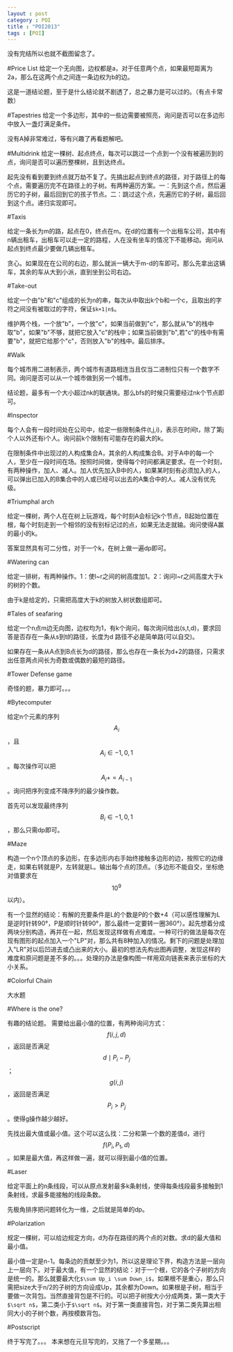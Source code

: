 ```yaml
---
layout : post
category : POI
title : "POI2013"
tags : [POI]
---
```

没有完结所以也就不截图留念了。

#Price List
给定一个无向图，边权都是a，对于任意两个点，如果最短距离为2a，那么在这两个点之间连一条边权为b的边。

这是一道结论题，至于是什么结论就不剧透了，总之暴力是可以过的。（有点卡常数）


#Tapestries
给定一个多边形，其中的一些边需要被照亮，询问是否可以在多边形中放入一盏灯满足条件。

没有A掉非常难过，等有兴趣了再看题解吧。


#Multidrink
给定一棵树、起点终点，每次可以跳过一个点到一个没有被遍历到的点，询问是否可以遍历整棵树，且到达终点。

起先没有看到要到终点就万劫不复了。先搞出起点到终点的路径，对于路径上的每个点，需要遍历完不在路径上的子树。有两种遍历方案。一：先到这个点，然后遍历它的子树，最后回到它的孩子节点。二：跳过这个点，先遍历它的子树，最后回到这个点。递归实现即可。

#Taxis

给定一条长为m的路，起点在0，终点在m。在d的位置有一个出租车公司，其中有n辆出租车，出租车可以走一定的路程，人在没有坐车的情况下不能移动。询问从起点到终点最少要做几辆出租车。

贪心。如果现在在公司的右边，那么就派一辆大于m-d的车即可。那么先拿出这辆车，其余的车从大到小派，直到坐到公司右边。

#Take-out

给定一个由"b"和"c"组成的长为n的串，每次从中取出k个b和一个c，且取出的字符之间没有被取过的字符，保证`$k+1|n$`。

维护两个栈，一个放"b"，一个放"c"，如果当前做到"c"，那么就从"b"的栈中取"b"，如果"b"不够，就把它放入"c"的栈中；如果当前做到"b",若"c"的栈中有需要"b"，就把它给那个"c"，否则放入"b"的栈中。最后排序。

#Walk

每个城市用二进制表示，两个城市有道路相连当且仅当二进制位只有一个数字不同。询问是否可以从一个城市做到另一个城市。

结论题，最多有一个大小超过nk的联通块。那么bfs的时候只需要经过nk个节点即可。

#Inspector

每个人会有一段时间处在公司中，给定一些限制条件(t,j,i)，表示在时间t，除了第j个人以外还有i个人。询问前k个限制有可能存在的最大的k。

在限制条件中出现过的人构成集合A，其余的人构成集合B。对于A中的每一个人，至少在一段时间在场。按照时间做，使得每个时间都满足要求。在一个时刻，有两种操作，加人、减人。加人优先加入B中的人，如果某时刻有必须加入的人，可以弹出已加入的B集合中的人或已经可以出去的A集合中的人。减人没有优先级。

#Triumphal arch

给定一棵树，两个人在在树上玩游戏，每个时刻A会标记k个节点，B起始位置在根，每个时刻走到一个相邻的没有别标记过的点，如果无法走就输。询问使得A赢的最小的k。

答案显然具有可二分性，对于一个k，在树上做一遍dp即可。

#Watering can

给定一排树，有两种操作。1：使l~r之间的树高度加1。2：询问l~r之间高度大于k的树的个数。

由于k是给定的，只需把高度大于k的树放入树状数组即可。

#Tales of seafaring

给定一个n点m边无向图，边权均为1，有k个询问，每次询问给出(s,t,d)，要求回答是否存在一条从s到t的路径，长度为d
路径不必是简单路(可以自交)。

如果存在一条从A点到B点长为d的路径，那么也存在一条长为d+2的路径，只需求出任意两点间长为奇数或偶数的最短的路径。

#Tower Defense game

奇怪的题，暴力即可。。。

#Bytecomputer

给定n个元素的序列$$A_i$$，且$$A_i\in {-1,0,1 }$$。每次操作可以把$$A_i+=A_{i-1}$$。询问把序列变成不降序列的最少操作数。

首先可以发现最终序列$$B_i\in{-1,0,1}$$，那么只需dp即可。

#Maze

构造一个n个顶点的多边形，在多边形内右手始终接触多边形的边，按照它的边缘走，如果右转就是P，左转就是L。输出每个点的顶点。（多边形不能自交，坐标绝对值要求在$$10^9$$以内）。

有一个显然的结论：有解的充要条件是L的个数是P的个数+4（可以感性理解为L是逆时针转90°，P是顺时针转90°，那么最终一定要转一圈360°）。起先想着分成两块分别构造，再并在一起，然后发现这样做有点难度。一种可行的做法是每次在现有图形的起点加入一个"LP"对，那么共有8种加入的情况。剩下的问题是处理加入"LR"对以后凹进去或凸出来的大小。最初的想法先构出图再调整，发现这样的难度和原问题是差不多的。。。处理的办法是像构图一样用双向链表来表示坐标的大小关系。

#Colorful Chain

大水题

#Where is the one?

有趣的结论题。
需要给出最小值的位置，有两种询问方式：$$f(i,j,d)$$，返回是否满足$$d\mid P_i-P_j$$；$$g(i,j)$$，返回是否满足$$P_i>P_j$$。使得g操作越少越好。

先找出最大值或最小值。这个可以这么找：二分和第一个数的差值d，进行$$f(P_i,P_1,d)$$。如果是最大值，再这样做一遍，就可以得到最小值的位置。

#Laser

给定平面上的n条线段，可以从原点发射最多k条射线，使得每条线段最多接触到1条射线，求最多能接触的线段条数。

先极角排序把问题转化为一维，之后就是简单的dp。

#Polarization

规定一棵树，可以给边规定方向，d为存在路径的两个点的对数。求d的最大值和最小值。

最小值一定是n-1。每条边的贡献至少为1，所以这是理论下界，构造方法是一层向上一层向下。对于最大值，有一个显然的结论：对于一个根，它的各个子树的方向是统一的。那么就要最大化`$\sum Up_i \sum Down_i$`，如果根不是重心，那么只需把size大于n/2的子树的方向设成Up，其余都为Down。如果根是子树，相当于要做一次背包。当然直接背包是不行的。可以把子树按大小分成两类，第一类大于`$\sqrt n$`，第二类小于`$\sqrt n$`。对于第一类直接背包，对于第二类先算出相同大小的子树个数，再按模数背包。



#Postscript

终于写完了。。。
本来想在元旦写完的，又拖了一个多星期。。。

